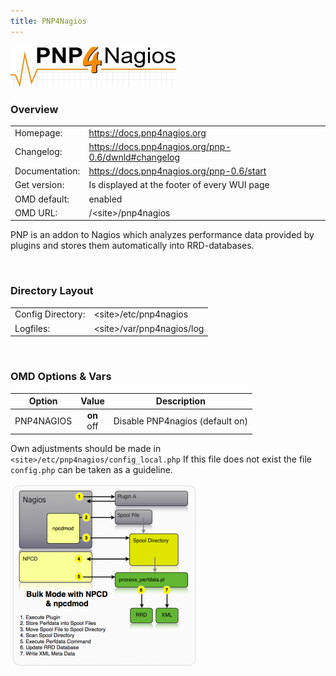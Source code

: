 ```yaml
---
title: PNP4Nagios
---
```

<style>
  thead th:empty {
    border: thin solid red !important;
    display: none;
  }
</style>
![](logo.jpg)
### Overview

|||
|---|---|
|Homepage:|https://docs.pnp4nagios.org|
|Changelog:|https://docs.pnp4nagios.org/pnp-0.6/dwnld#changelog|
|Documentation:|https://docs.pnp4nagios.org/pnp-0.6/start|
|Get version:|Is displayed at the footer of every WUI page|
|OMD default:|enabled|
|OMD URL:|/&lt;site&gt;/pnp4nagios|

PNP is an addon to Nagios which analyzes performance data provided by plugins and stores them automatically into RRD-databases.

&#x205F;
### Directory Layout

|||
|---|---|
|Config Directory:|&lt;site&gt;/etc/pnp4nagios|
|Logfiles:|&lt;site&gt;/var/pnp4nagios/log|

&#x205F;
### OMD Options & Vars
| Option | Value | Description |
| ------ |:-----:| ----------- |
| PNP4NAGIOS | **on** <br> off | Disable PNP4nagios (default on) |

Own adjustments should be made in `<site>/etc/pnp4nagios/config_local.php` If this file does not exist the file `config.php` can be taken as a guideline.

![Png](modes.png)
